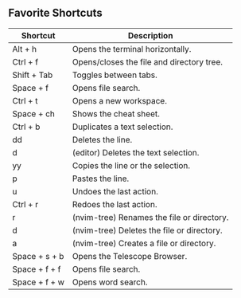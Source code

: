 ## Favorite Shortcuts

| Shortcut      | Description                                |
| ------------- | ------------------------------------------ |
| Alt + h       | Opens the terminal horizontally.           |
| Ctrl + f      | Opens/closes the file and directory tree.  |
| Shift + Tab   | Toggles between tabs.                      |
| Space + f     | Opens file search.                         |
| Ctrl + t      | Opens a new workspace.                     |
| Space + ch    | Shows the cheat sheet.                     |
| Ctrl + b      | Duplicates a text selection.               |
| dd            | Deletes the line.                          |
| d             | (editor) Deletes the text selection.       |
| yy            | Copies the line or the selection.          |
| p             | Pastes the line.                           |
| u             | Undoes the last action.                    |
| Ctrl + r      | Redoes the last action.                    |
| r             | (nvim-tree) Renames the file or directory. |
| d             | (nvim-tree) Deletes the file or directory. |
| a             | (nvim-tree) Creates a file or directory.   |
| Space + s + b | Opens the Telescope Browser.               |
| Space + f + f | Opens file search.                         |
| Space + f + w | Opens word search.                         |
